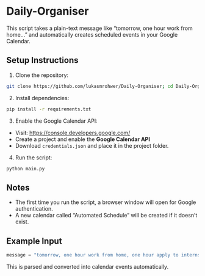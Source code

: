 # Daily-Organiser

This script takes a plain-text message like “tomorrow, one hour work from home…” and automatically creates scheduled events in your Google Calendar.

## Setup Instructions

1. Clone the repository:

```bash
git clone https://github.com/lukasmrohwer/Daily-Organiser; cd Daily-Organiser
```

2. Install dependencies:

```bash
pip install -r requirements.txt
```

3. Enable the Google Calendar API:
- Visit: https://console.developers.google.com/
- Create a project and enable the **Google Calendar API**
- Download `credentials.json` and place it in the project folder.

4. Run the script:

```bash
python main.py
```

## Notes
- The first time you run the script, a browser window will open for Google authentication.
- A new calendar called “Automated Schedule” will be created if it doesn’t exist.

## Example Input
```python
message = "tomorrow, one hour work from home, one hour apply to internship, one hour study for java, tutoring 5-6:30"
```

This is parsed and converted into calendar events automatically.